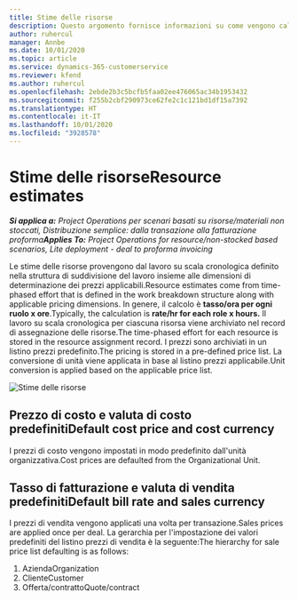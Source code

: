 ```yaml
---
title: Stime delle risorse
description: Questo argomento fornisce informazioni su come vengono calcolate le stime delle risorse in Project Operations.
author: ruhercul
manager: Annbe
ms.date: 10/01/2020
ms.topic: article
ms.service: dynamics-365-customerservice
ms.reviewer: kfend
ms.author: ruhercul
ms.openlocfilehash: 2ebde2b3c5bcfb5faa02ee476065ac34b1953432
ms.sourcegitcommit: f255b2cbf290973ce62fe2c1c121bd1df15a7392
ms.translationtype: HT
ms.contentlocale: it-IT
ms.lasthandoff: 10/01/2020
ms.locfileid: "3928578"
---
```

# <a name="resource-estimates"></a><span data-ttu-id="291c1-103">Stime delle risorse</span><span class="sxs-lookup"><span data-stu-id="291c1-103">Resource estimates</span></span>

<span data-ttu-id="291c1-104">_**Si applica a:** Project Operations per scenari basati su risorse/materiali non stoccati, Distribuzione semplice: dalla transazione alla fatturazione proforma_</span><span class="sxs-lookup"><span data-stu-id="291c1-104">_**Applies To:** Project Operations for resource/non-stocked based scenarios, Lite deployment - deal to proforma invoicing_</span></span>

<span data-ttu-id="291c1-105">Le stime delle risorse provengono dal lavoro su scala cronologica definito nella struttura di suddivisione del lavoro insieme alle dimensioni di determinazione dei prezzi applicabili.</span><span class="sxs-lookup"><span data-stu-id="291c1-105">Resource estimates come from time-phased effort that is defined in the work breakdown structure along with applicable pricing dimensions.</span></span> <span data-ttu-id="291c1-106">In genere, il calcolo è **tasso/ora per ogni ruolo x ore**.</span><span class="sxs-lookup"><span data-stu-id="291c1-106">Typically, the calculation is **rate/hr for each role x hours.**</span></span> <span data-ttu-id="291c1-107">Il lavoro su scala cronologica per ciascuna risorsa viene archiviato nel record di assegnazione delle risorse.</span><span class="sxs-lookup"><span data-stu-id="291c1-107">The time-phased effort for each resource is stored in the resource assignment record.</span></span> <span data-ttu-id="291c1-108">I prezzi sono archiviati in un listino prezzi predefinito.</span><span class="sxs-lookup"><span data-stu-id="291c1-108">The pricing is stored in a pre-defined price list.</span></span> <span data-ttu-id="291c1-109">La conversione di unità viene applicata in base al listino prezzi applicabile.</span><span class="sxs-lookup"><span data-stu-id="291c1-109">Unit conversion is applied based on the applicable price list.</span></span>

![Stime delle risorse](./media/navigation12.png)

## <a name="default-cost-price-and-cost-currency"></a><span data-ttu-id="291c1-111">Prezzo di costo e valuta di costo predefiniti</span><span class="sxs-lookup"><span data-stu-id="291c1-111">Default cost price and cost currency</span></span>

<span data-ttu-id="291c1-112">I prezzi di costo vengono impostati in modo predefinito dall'unità organizzativa.</span><span class="sxs-lookup"><span data-stu-id="291c1-112">Cost prices are defaulted from the Organizational Unit.</span></span>

## <a name="default-bill-rate-and-sales-currency"></a><span data-ttu-id="291c1-113">Tasso di fatturazione e valuta di vendita predefiniti</span><span class="sxs-lookup"><span data-stu-id="291c1-113">Default bill rate and sales currency</span></span>

<span data-ttu-id="291c1-114">I prezzi di vendita vengono applicati una volta per transazione.</span><span class="sxs-lookup"><span data-stu-id="291c1-114">Sales prices are applied once per deal.</span></span> <span data-ttu-id="291c1-115">La gerarchia per l'impostazione dei valori predefiniti del listino prezzi di vendita è la seguente:</span><span class="sxs-lookup"><span data-stu-id="291c1-115">The hierarchy for sale price list defaulting is as follows:</span></span>

1. <span data-ttu-id="291c1-116">Azienda</span><span class="sxs-lookup"><span data-stu-id="291c1-116">Organization</span></span>
2. <span data-ttu-id="291c1-117">Cliente</span><span class="sxs-lookup"><span data-stu-id="291c1-117">Customer</span></span>
3. <span data-ttu-id="291c1-118">Offerta/contratto</span><span class="sxs-lookup"><span data-stu-id="291c1-118">Quote/contract</span></span>
